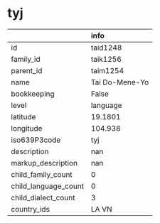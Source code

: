 # tyj
|                      | info           |
|:---------------------|:---------------|
| id                   | taid1248       |
| family_id            | taik1256       |
| parent_id            | taim1254       |
| name                 | Tai Do-Mene-Yo |
| bookkeeping          | False          |
| level                | language       |
| latitude             | 19.1801        |
| longitude            | 104.938        |
| iso639P3code         | tyj            |
| description          | nan            |
| markup_description   | nan            |
| child_family_count   | 0              |
| child_language_count | 0              |
| child_dialect_count  | 3              |
| country_ids          | LA VN          |